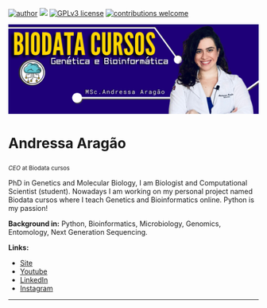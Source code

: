 [![author](https://img.shields.io/badge/author-carlosfab-red.svg)](https://www.linkedin.com/in/carlosfab) [![](https://img.shields.io/badge/python-3.7+-blue.svg)](https://www.python.org/downloads/release/python-365/) [![GPLv3 license](https://img.shields.io/badge/License-GPLv3-blue.svg)](http://perso.crans.org/besson/LICENSE.html) [![contributions welcome](https://img.shields.io/badge/contributions-welcome-brightgreen.svg?style=flat)](https://github.com/carlosfab/data_science/issues)

<p align="center">
  <img src="https://github.com/andressaragao/biodata/blob/main/Banner%20do%20YouTube23.png" >
</p>

# Andressa Aragão
<sub>*CEO* at Biodata cursos</sub>

PhD in Genetics and Molecular Biology, I am Biologist and Computational Scientist (student). Nowadays I am working on my personal project named Biodata cursos where I teach Genetics and Bioinformatics online. Python is my passion!

**Background in:** Python, Bioinformatics, Microbiology, Genomics, Entomology, Next Generation Sequencing.

**Links:**
* [Site](http://www.biodatacursos.com)
* [Youtube](https://www.youtube.com/channel/UCQG9ZtmDpnEGRj5GrMXfQHA)
* [LinkedIn](https://www.linkedin.com/in/andressa-arag%C3%A3o-a8217a214/)
* [Instagram](https://www.instagram.com/andxi)


---




